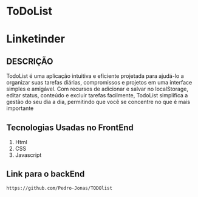 # ToDoList

# Linketinder

## DESCRIÇÃO
TodoList é uma aplicação intuitiva e eficiente projetada para ajudá-lo a organizar suas tarefas diárias,
compromissos e projetos em uma interface simples e amigável. Com recursos de adicionar e salvar no localStorage, editar status, conteúdo e excluir tarefas facilmente,
TodoList simplifica a gestão do seu dia a dia, permitindo que você se concentre no que é mais importante

## Tecnologias Usadas no FrontEnd
1. Html
2. CSS
3. Javascript

## Link para o backEnd
```bash
https://github.com/Pedro-Jonas/TODOlist
```



